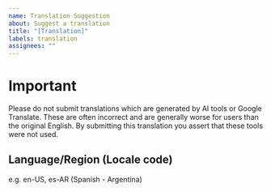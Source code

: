 ```yaml
---
name: Translation Suggestion
about: Suggest a translation
title: "[Translation]"
labels: translation
assignees: ""
---
```


# Important

Please do not submit translations which are generated by AI tools or Google Translate. These are often incorrect and are generally worse for users than the original English. By submitting this translation you assert that these tools were not used.

## Language/Region (Locale code)

e.g. en-US, es-AR (Spanish - Argentina)
